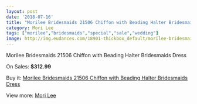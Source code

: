 ```yaml
---
layout: post
date: '2018-07-16'
title: "Morilee Bridesmaids 21506 Chiffon with Beading Halter Bridesmaids Dress"
category: Mori Lee
tags: ["morilee","bridesmaids","special","sale","wedding"]
image: http://img.eudances.com/18901-thickbox_default/morilee-bridesmaids-21506-chiffon-with-beading-halter-bridesmaids-dress.jpg
---
```

Morilee Bridesmaids 21506 Chiffon with Beading Halter Bridesmaids Dress

On Sales: **$312.99**
<a href="https://www.eudances.com/en/mori-lee/5618-morilee-bridesmaids-21506-chiffon-with-beading-halter-bridesmaids-dress.html"><amp-img layout="responsive" width="600" height="600" src="//img.eudances.com/18901-thickbox_default/morilee-bridesmaids-21506-chiffon-with-beading-halter-bridesmaids-dress.jpg" alt="Morilee Bridesmaids 21506 Chiffon with Beading Halter Bridesmaids Dress 0" /></a>
<a href="https://www.eudances.com/en/mori-lee/5618-morilee-bridesmaids-21506-chiffon-with-beading-halter-bridesmaids-dress.html"><amp-img layout="responsive" width="600" height="600" src="//img.eudances.com/18903-thickbox_default/morilee-bridesmaids-21506-chiffon-with-beading-halter-bridesmaids-dress.jpg" alt="Morilee Bridesmaids 21506 Chiffon with Beading Halter Bridesmaids Dress 1" /></a>
<a href="https://www.eudances.com/en/mori-lee/5618-morilee-bridesmaids-21506-chiffon-with-beading-halter-bridesmaids-dress.html"><amp-img layout="responsive" width="600" height="600" src="//img.eudances.com/18902-thickbox_default/morilee-bridesmaids-21506-chiffon-with-beading-halter-bridesmaids-dress.jpg" alt="Morilee Bridesmaids 21506 Chiffon with Beading Halter Bridesmaids Dress 2" /></a>

Buy it: [Morilee Bridesmaids 21506 Chiffon with Beading Halter Bridesmaids Dress](https://www.eudances.com/en/mori-lee/5618-morilee-bridesmaids-21506-chiffon-with-beading-halter-bridesmaids-dress.html "Morilee Bridesmaids 21506 Chiffon with Beading Halter Bridesmaids Dress")

View more: [Mori Lee](https://www.eudances.com/en/65-mori-lee "Mori Lee")